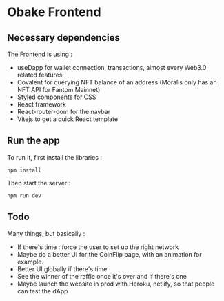 # Obake Frontend

## Necessary dependencies

The Frontend is using : 

- useDapp for wallet connection, transactions, almost every Web3.0 related features
- Covalent for querying NFT balance of an address (Moralis only has an NFT API for Fantom Mainnet)
- Styled components for CSS
- React framework
- React-router-dom for the navbar
- Vitejs to get a quick React template

## Run the app

To run it, first install the libraries : 

`npm install`

Then start the server : 

`npm run dev`

## Todo 

Many things, but basically : 

- If there's time : force the user to set up the right network
- Maybe do a better UI for the CoinFlip page, with an animation for example.
- Better UI globally if there's time
- See the winner of the raffle once it's over and if there's one
- Maybe launch the website in prod with Heroku, netlify, so that people can test the dApp
